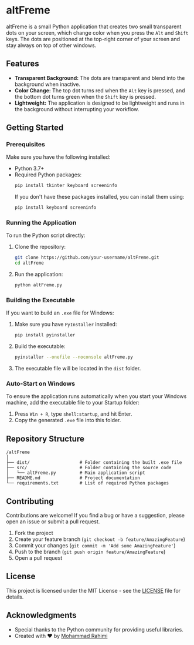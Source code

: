 
# altFreme

altFreme is a small Python application that creates two small transparent dots on your screen, which change color when you press the `Alt` and `Shift` keys. The dots are positioned at the top-right corner of your screen and stay always on top of other windows.

## Features
- **Transparent Background:** The dots are transparent and blend into the background when inactive.
- **Color Change:** The top dot turns red when the `Alt` key is pressed, and the bottom dot turns green when the `Shift` key is pressed.
- **Lightweight:** The application is designed to be lightweight and runs in the background without interrupting your workflow.

## Getting Started

### Prerequisites
Make sure you have the following installed:
- Python 3.7+
- Required Python packages:
  ```bash
  pip install tkinter keyboard screeninfo
  ```
  If you don't have these packages installed, you can install them using:
  ```bash
  pip install keyboard screeninfo
  ```

### Running the Application
To run the Python script directly:
1. Clone the repository:
   ```bash
   git clone https://github.com/your-username/altFreme.git
   cd altFreme
   ```

2. Run the application:
   ```bash
   python altFreme.py
   ```

### Building the Executable
If you want to build an `.exe` file for Windows:
1. Make sure you have `PyInstaller` installed:
   ```bash
   pip install pyinstaller
   ```

2. Build the executable:
   ```bash
   pyinstaller --onefile --noconsole altFreme.py
   ```

3. The executable file will be located in the `dist` folder.

### Auto-Start on Windows
To ensure the application runs automatically when you start your Windows machine, add the executable file to your Startup folder:
1. Press `Win + R`, type `shell:startup`, and hit Enter.
2. Copy the generated `.exe` file into this folder.

## Repository Structure
```
/altFreme
│
├── dist/                   # Folder containing the built .exe file
├── src/                    # Folder containing the source code
│   └── altFreme.py         # Main application script
├── README.md               # Project documentation
└── requirements.txt        # List of required Python packages
```

## Contributing
Contributions are welcome! If you find a bug or have a suggestion, please open an issue or submit a pull request.

1. Fork the project
2. Create your feature branch (`git checkout -b feature/AmazingFeature`)
3. Commit your changes (`git commit -m 'Add some AmazingFeature'`)
4. Push to the branch (`git push origin feature/AmazingFeature`)
5. Open a pull request

## License
This project is licensed under the MIT License - see the [LICENSE](LICENSE) file for details.

## Acknowledgments
- Special thanks to the Python community for providing useful libraries.
- Created with ❤️ by [Mohammad Rahimi](https://github.com/your-username)
